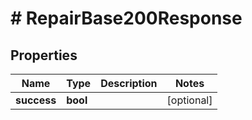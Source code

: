 # # RepairBase200Response

## Properties

Name | Type | Description | Notes
------------ | ------------- | ------------- | -------------
**success** | **bool** |  | [optional]


